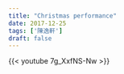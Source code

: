 ```yaml
---
title: "Christmas performance"
date: 2017-12-25
tags: ['陳逸軒']
draft: false
---
```

{{< youtube 7g_XxfNS-Nw >}}

